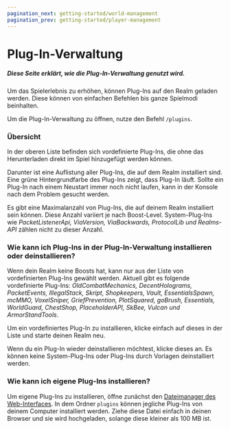 ```yaml
---
pagination_next: getting-started/world-management
pagination_prev: getting-started/player-management
---
```


# Plug-In-Verwaltung

##### Diese Seite erklärt, wie die Plug-In-Verwaltung genutzt wird.

Um das Spielerlebnis zu erhöhen, können Plug-Ins auf den Realm geladen werden. Diese können von einfachen Befehlen bis ganze Spielmodi beinhalten.

Um die Plug-In-Verwaltung zu öffnen, nutze den Befehl `/plugins`.

### Übersicht

In der oberen Liste befinden sich vordefinierte Plug-Ins, die ohne das Herunterladen direkt im Spiel hinzugefügt werden können.

Darunter ist eine Auflistung aller Plug-Ins, die auf dem Realm installiert sind. Eine grüne Hintergrundfarbe des Plug-Ins zeigt, dass Plug-In läuft. Sollte ein Plug-In nach einem Neustart immer noch nicht laufen, kann in der Konsole nach dem Problem gesucht werden.

Es gibt eine Maximalanzahl von Plug-Ins, die auf deinem Realm installiert sein können. Diese Anzahl variiert je nach Boost-Level. System-Plug-Ins wie *PacketListenerApi, ViaVersion, ViaBackwards, ProtocolLib und Realms-API* zählen nicht zu dieser Anzahl.

### Wie kann ich Plug-Ins in der Plug-In-Verwaltung installieren oder deinstallieren?

Wenn dein Realm keine Boosts hat, kann nur aus der Liste von vordefinierten Plug-Ins gewählt werden. Aktuell gibt es folgende vordefinierte Plug-Ins: *OldCombatMechanics, DecentHolograms, PacketEvents, IllegalStack, Skript, Shopkeepers, Vault, EssentialsSpawn, mcMMO, VoxelSniper, GriefPrevention, PlotSquared, goBrush, Essentials, WorldGuard, ChestShop, PlaceholderAPI, SkBee, Vulcan und ArmorStandTools*.

Um ein vordefiniertes Plug-In zu installieren, klicke einfach auf dieses in der Liste und starte deinen Realm neu.

Wenn du ein Plug-In wieder deinstallieren möchtest, klicke dieses an. Es können keine System-Plug-Ins oder Plug-Ins durch Vorlagen deinstalliert werden.

### Wie kann ich eigene Plug-Ins installieren?

Um eigene Plug-Ins zu installieren, öffne zunächst den [Dateimanager des Web-Interfaces](../web-interface/file-manager). In dem Ordner `plugins` können jegliche Plug-Ins von deinem Computer installiert werden. Ziehe diese Datei einfach in deinen Browser und sie wird hochgeladen, solange diese kleiner als 100 MB ist.